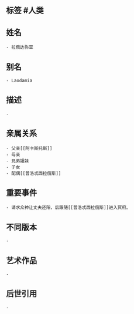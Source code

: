 ## 标签  #人类
## 姓名
	- 拉俄达弥亚
## 别名
	- Laodamia
## 描述
	-
## 亲属关系
	- 父亲[[阿卡斯托斯]]
	- 母亲
	- 兄弟姐妹
	- 子女
	- 配偶[[普洛忒西拉俄斯]]
## 重要事件
	- 请求众神让丈夫还阳，后跟随[[普洛忒西拉俄斯]]进入冥府。
## 不同版本
	-
## 艺术作品
	-
## 后世引用
	-
